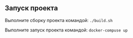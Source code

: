 ## Запуск проекта

Выполните сборку проекта командой: ``./build.sh``

Выполните запуск проекта командой: ``docker-compuse up``
